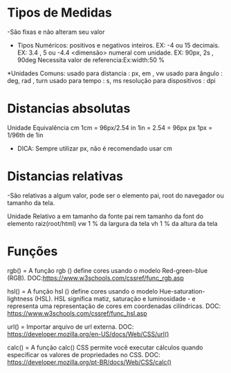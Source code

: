 # Tipos de Medidas
-São fixas e não alteram seu valor 

* Tipos Numéricos:
<inteiro> positivos e negativos inteiros. EX: -4 ou 15
<numeros> decimais. EX: 3.4 , 5 ou -4.4
<dimensão> numeral com  unidade. EX: 90px, 2s , 90deg
<porcentagem> Necessita valor de referencia:Ex:width:50 %

*Unidades Comuns:
<tamanho> usado para distancia : px, em , vw
<angulo> usado para ângulo : deg, rad , turn
<tempo> usado para tempo : s, ms 
<resolucao> resolução para dispositivos : dpi

# Distancias absolutas <tamanho>
Unidade   Equivalência 
cm 1cm  =  96px/2.54
in 1in  =  2.54 = 96px
px 1px  =  1/96th de 1in

* DICA: Sempre utilizar px, não é recomendado usar cm

# Distancias relativas
-São relativas a algum valor, pode ser o elemento pai, root do navegador ou tamanho da tela.

Unidade   Relativo a
em        tamanho da fonte pai
rem       tamanho da font do elemento raiz(root/html)
vw        1 % da largura da tela
vh        1 % da altura  da tela

# Funções
 rgb() = A função rgb () define cores usando o modelo Red-green-blue (RGB).
 DOC:https://www.w3schools.com/cssref/func_rgb.asp

 hsl()  = A função hsl () define cores usando o modelo Hue-saturation-lightness (HSL).
 HSL significa matiz, saturação e luminosidade - e representa uma representação de cores em coordenadas cilíndricas.
 DOC: https://www.w3schools.com/cssref/func_hsl.asp

 url() = Importar arquivo de url externa.
 DOC: https://developer.mozilla.org/en-US/docs/Web/CSS/url()

calc() = A função  calc() CSS permite você executar cálculos quando especificar os valores de propriedades no CSS. 
DOC: https://developer.mozilla.org/pt-BR/docs/Web/CSS/calc()